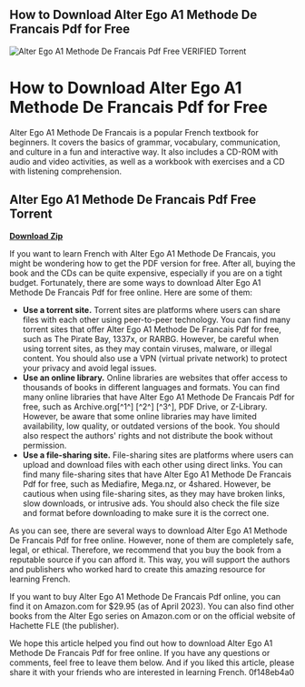 ## How to Download Alter Ego A1 Methode De Francais Pdf for Free

 
![Alter Ego A1 Methode De Francais Pdf Free VERIFIED Torrent](https://encrypted-tbn1.gstatic.com/images?q=tbn:ANd9GcRuHU-tQbZ1Ogn723Smogwp7TltXrAtBbztzMNQ5Ie2aARMSlGKMSYOn-I)

 
# How to Download Alter Ego A1 Methode De Francais Pdf for Free
  
Alter Ego A1 Methode De Francais is a popular French textbook for beginners. It covers the basics of grammar, vocabulary, communication, and culture in a fun and interactive way. It also includes a CD-ROM with audio and video activities, as well as a workbook with exercises and a CD with listening comprehension.
 
## Alter Ego A1 Methode De Francais Pdf Free Torrent


[**Download Zip**](https://www.google.com/url?q=https%3A%2F%2Furluso.com%2F2tK1qG&sa=D&sntz=1&usg=AOvVaw2566Qc0aBWP-6u9DbkBcxX)

  
If you want to learn French with Alter Ego A1 Methode De Francais, you might be wondering how to get the PDF version for free. After all, buying the book and the CDs can be quite expensive, especially if you are on a tight budget. Fortunately, there are some ways to download Alter Ego A1 Methode De Francais Pdf for free online. Here are some of them:
  
- **Use a torrent site.** Torrent sites are platforms where users can share files with each other using peer-to-peer technology. You can find many torrent sites that offer Alter Ego A1 Methode De Francais Pdf for free, such as The Pirate Bay, 1337x, or RARBG. However, be careful when using torrent sites, as they may contain viruses, malware, or illegal content. You should also use a VPN (virtual private network) to protect your privacy and avoid legal issues.
- **Use an online library.** Online libraries are websites that offer access to thousands of books in different languages and formats. You can find many online libraries that have Alter Ego A1 Methode De Francais Pdf for free, such as Archive.org[^1^] [^2^] [^3^], PDF Drive, or Z-Library. However, be aware that some online libraries may have limited availability, low quality, or outdated versions of the book. You should also respect the authors' rights and not distribute the book without permission.
- **Use a file-sharing site.** File-sharing sites are platforms where users can upload and download files with each other using direct links. You can find many file-sharing sites that have Alter Ego A1 Methode De Francais Pdf for free, such as Mediafire, Mega.nz, or 4shared. However, be cautious when using file-sharing sites, as they may have broken links, slow downloads, or intrusive ads. You should also check the file size and format before downloading to make sure it is the correct one.

As you can see, there are several ways to download Alter Ego A1 Methode De Francais Pdf for free online. However, none of them are completely safe, legal, or ethical. Therefore, we recommend that you buy the book from a reputable source if you can afford it. This way, you will support the authors and publishers who worked hard to create this amazing resource for learning French.
  
If you want to buy Alter Ego A1 Methode De Francais Pdf online, you can find it on Amazon.com for $29.95 (as of April 2023). You can also find other books from the Alter Ego series on Amazon.com or on the official website of Hachette FLE (the publisher).
  
We hope this article helped you find out how to download Alter Ego A1 Methode De Francais Pdf for free online. If you have any questions or comments, feel free to leave them below. And if you liked this article, please share it with your friends who are interested in learning French.
 0f148eb4a0
